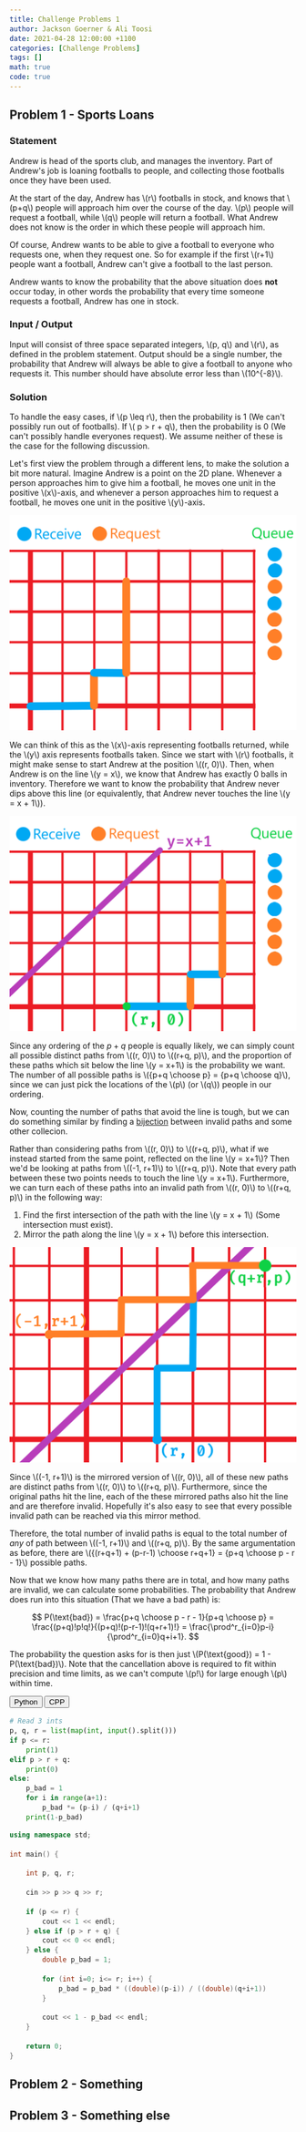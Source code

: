 ```yaml
---
title: Challenge Problems 1
author: Jackson Goerner & Ali Toosi
date: 2021-04-28 12:00:00 +1100
categories: [Challenge Problems]
tags: []
math: true
code: true
---
```


## Problem 1 - Sports Loans

### Statement

Andrew is head of the sports club, and manages the inventory.
Part of Andrew's job is loaning footballs to people, and collecting those footballs once they have been used.

At the start of the day, Andrew has \\(r\\) footballs in stock, and knows that \\(p+q\\) people will approach him over the course of the day. \\(p\\) people will request a football, while \\(q\\) people will return a football. What Andrew does not know is the order in which these people will approach him.

Of course, Andrew wants to be able to give a football to everyone who requests one, when they request one. So for example if the first \\(r+1\\) people want a football, Andrew can't give a football to the last person.

Andrew wants to know the probability that the above situation does **not** occur today, in other words the probability that every time someone requests a football, Andrew has one in stock.

### Input / Output

Input will consist of three space separated integers, \\(p, q\\) and \\(r\\), as defined in the problem statement.
Output should be a single number, the probability that Andrew will always be able to give a football to anyone who requests it. This number should have absolute error less than \\(10^{-8}\\).

### Solution

To handle the easy cases, if \\(p \leq r\\), then the probability is 1 (We can't possibly run out of footballs). If \\( p > r + q\\), then the probability is 0 (We can't possibly handle everyones request). We assume neither of these is the case for the following discussion.

Let's first view the problem through a different lens, to make the solution a bit more natural.
Imagine Andrew is a point on the 2D plane. Whenever a person approaches him to give him a football, he moves one unit in the positive \\(x\\)-axis, and whenever a person approaches him to request a football, he moves one unit in the positive \\(y\\)-axis.

![](/assets/img/posts/cp1/grid1.png)

We can think of this as the \\(x\\)-axis representing footballs returned, while the \\(y\\) axis represents footballs taken.
Since we start with \\(r\\) footballs, it might make sense to start Andrew at the position \\((r, 0)\\). Then, when Andrew is on the line \\(y = x\\), we know that Andrew has exactly 0 balls in inventory. Therefore we want to know the probability that Andrew never dips above this line (or equivalently, that Andrew never touches the line \\(y = x + 1\\)).

![](/assets/img/posts/cp1/grid2.png)

Since any ordering of the $p+q$ people is equally likely, we can simply count all possible distinct paths from \\((r, 0)\\) to \\((r+q, p)\\), and the proportion of these paths which sit below the line \\(y = x+1\\) is the probability we want. The number of all possible paths is \\({p+q \choose p} = {p+q \choose q}\\), since we can just pick the locations of the \\(p\\) (or \\(q\\)) people in our ordering.

Now, counting the number of paths that avoid the line is tough, but we can do something similar by finding a [bijection](https://www.wikiwand.com/en/Bijection) between invalid paths and some other collecion.

Rather than considering paths from \\((r, 0)\\) to \\((r+q, p)\\), what if we instead started from the same point, reflected on the line \\(y = x+1\\)? Then we'd be looking at paths from \\((-1, r+1)\\) to \\((r+q, p)\\). Note that every path between these two points needs to touch the line \\(y = x+1\\). Furthermore, we can turn each of these paths into an invalid path from \\((r, 0)\\) to \\((r+q, p)\\) in the following way:

1. Find the first intersection of the path with the line \\(y = x + 1\\) (Some intersection must exist).
2. Mirror the path along the line \\(y = x + 1\\) before this intersection.

![](/assets/img/posts/cp1/grid3.png)

Since \\((-1, r+1)\\) is the mirrored version of \\((r, 0)\\), all of these new paths are distinct paths from \\((r, 0)\\) to \\((r+q, p)\\). Furthermore, since the original paths hit the line, each of the these mirrored paths also hit the line and are therefore invalid. Hopefully it's also easy to see that every possible invalid path can be reached via this mirror method.

Therefore, the total number of invalid paths is equal to the total number of *any* of path between \\((-1, r+1)\\) and \\((r+q, p)\\). By the same argumentation as before, there are \\({(r+q+1) + (p-r-1) \choose r+q+1} = {p+q \choose p - r - 1}\\) possible paths.

Now that we know how many paths there are in total, and how many paths are invalid, we can calculate some probabilities.
The probability that Andrew does run into this situation (That we have a bad path) is:

$$
    P(\text{bad}) = \frac{p+q \choose p - r - 1}{p+q \choose p} = \frac{(p+q)!p!q!}{(p+q)!(p-r-1)!(q+r+1)!} = \frac{\prod^r_{i=0}p-i}{\prod^r_{i=0}q+i+1}.
$$

The probability the question asks for is then just \\(P(\text{good}) = 1 - P(\text{bad})\\). Note that the cancellation above is required to fit within precision and time limits, as we can't compute \\(p!\\) for large enough \\(p\\) within time.

<div class="code-tab">
    <button class="code-tablinks CHALLENGE-1-link" onclick="openCodeTab(event, 'CHALLENGE-1', 'CHALLENGE-1-Python')">Python</button>
    <button class="code-tablinks CHALLENGE-1-link" onclick="openCodeTab(event, 'CHALLENGE-1', 'CHALLENGE-1-CPP')">CPP</button>
</div>

<div id="CHALLENGE-1-Python" class="code-tabcontent CHALLENGE-1"  markdown="1">

```python
# Read 3 ints
p, q, r = list(map(int, input().split()))
if p <= r:
    print(1)
elif p > r + q:
    print(0)
else:
    p_bad = 1
    for i in range(a+1):
        p_bad *= (p-i) / (q+i+1)
    print(1-p_bad)
```

</div>

<div id="CHALLENGE-1-CPP" class="code-tabcontent CHALLENGE-1" markdown="1">

```cpp
using namespace std;

int main() {

    int p, q, r;

    cin >> p >> q >> r;

    if (p <= r) {
        cout << 1 << endl;
    } else if (p > r + q) {
        cout << 0 << endl;
    } else {
        double p_bad = 1;

        for (int i=0; i<= r; i++) {
            p_bad = p_bad * ((double)(p-i)) / ((double)(q+i+1))
        }

        cout << 1 - p_bad << endl;
    }

    return 0;
}
```

</div>

## Problem 2 - Something

## Problem 3 - Something else
